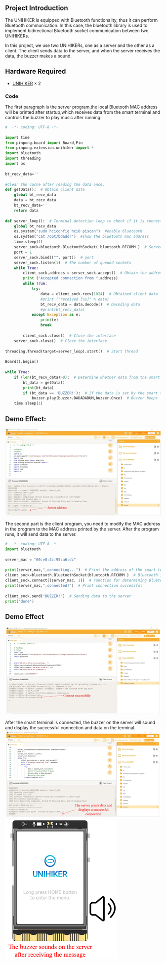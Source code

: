 ## **Project Introduction**

The UNIHIKER is equipped with Bluetooth functionality, thus it can perform Bluetooth communication. In this case, the bluetooth library is used to implement bidirectional Bluetooth socket communication between two UNIHIKERs.

In this project, we use two UNIHIKERs, one as a server and the other as a client. The client sends data to the server, and when the server receives the data, the buzzer makes a sound.

## **Hardware Required**

- [UNIHIKER](https://www.dfrobot.com/product-2691.html) × 2

### **Code**
The first paragraph is the server program,the local Bluetooth MAC address will be printed after startup,which receives data from the smart terminal and controls the buzzer to play music after running.

```python
#  -*- coding: UTF-8 -*-

import time
from pinpong.board import Board,Pin
from pinpong.extension.unihiker import *
import bluetooth
import threading
import os

bt_recv_data=''

#Clear the cache after reading the data once.
def getData():  # Obtain client data
    global bt_recv_data
    data = bt_recv_data
    bt_recv_data=''
    return data

def server_loop():  # Terminal detection loop to check if it is connected to the smart terminal
    global bt_recv_data
    os.system("sudo hciconfig hci0 piscan")  #enable bluetooth
    os.system("cat /opt/bdaddr")  #show the bluetooth mac address
    time.sleep(1)
    server_sock=bluetooth.BluetoothSocket( bluetooth.RFCOMM )  # Server interface functions
    port = 1
    server_sock.bind(("", port))  # port
    server_sock.listen(1)  # The number of queued sockets
    while True:
        client_sock,address = server_sock.accept()  # Obtain the address of the smart terminal
        print ("Accepted connection from ",address)
        while True:
            try:
                data = client_sock.recv(1024)  # Obtained client data
                #print ("received [%s]" % data)
                bt_recv_data = data.decode()  # Decoding data
                #print(bt_recv_data)
            except Exception as e:
                print(e)
                break

        client_sock.close()  # Close the interface
    server_sock.close()  # Close the interface

threading.Thread(target=server_loop).start()  # Start thread

Board().begin()

while True:
    if (len(bt_recv_data)>0):  # Determine whether data from the smart terminal has been received
        bt_data = getData()
        print(bt_data)
        if (bt_data == 'BUZZER!'):  # If the data is set by the smart terminal
            buzzer.play(buzzer.DADADADUM,buzzer.Once)  # Buzzer beeps
    time.sleep(1)
```

## **Demo Effect:**
![](img/8_Bluetooth_Unihiker2Unihiker/1723188628055-ef6ac8da-8cd3-4dd7-880d-3c2a3480d708.png)

The second part is the client program, you need to modify the MAC address in the program to the MAC address printed by the server. After the program runs, it will send data to the server.

```python
#  -*- coding: UTF-8 -*-
import bluetooth

server_mac = "00:e0:4c:95:a6:dc"

print(server_mac,",connecting...")  # Print the address of the smart terminal
client_sock=bluetooth.BluetoothSocket(bluetooth.RFCOMM )  # Bluetooth interface of smart terminal
client_sock.connect((server_mac, 1))  # Function for determining Bluetooth connection
print(server_mac,",connected!")  # Print connection successful

client_sock.send("BUZZER!")  # Sending data to the server
print("done")

```
## **Demo Effect**
![](img/8_Bluetooth_Unihiker2Unihiker/1723188747680-bbe4f8ca-f3b8-4a68-a6d0-3a17ed9cb5bf.png)

After the smart terminal is connected, the buzzer on the server will sound and display the successful connection and data on the terminal.
![image.png](img/8_Bluetooth_Unihiker2Unihiker/1723189081392-9a7c7a41-f974-4238-91a5-38b99379d588.png)
![image.png](img/8_Bluetooth_Unihiker2Unihiker/1723173078984-7c5a6a10-c5a1-49fb-88a8-1a9fef887dce.png)
